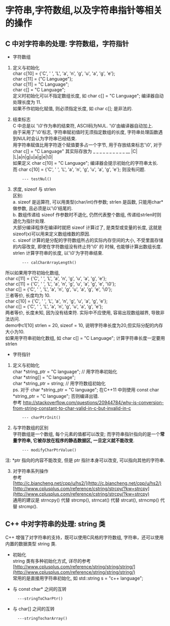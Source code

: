 # 字符串,字符数组,以及字符串指针等相关的操作

## C 中对字符串的处理: 字符数组，字符指针

* 字符数组

 1. 定义与初始化  
char c[10] = {'C', ' ', 'L', 'a', 'n', 'g', 'u', 'a', 'g', 'e'};  
char c[11] = {"C Language"};  
char c[11] = "C Language";  
char c[] = "C Language";  
定义时初始化可以不指定数组长度, 如 char c[] = "C Language"; 编译器自动处理长度为 11.  
如果不作初始化赋值, 则必须指定长度, 如 char c[]; 是非法的.  
	
 2. 结束标志  
C 中总是以 '\0'作为串的结束符, ASCII码为NUL. '\0'由编译器自动加上.  
由于采用了'\0'标志, 字符串赋初值时无须指定数组的长度, 字符串处理函数遇到NUL时会认为字符串已经结束.  
用字符串赋值比用字符逐个赋值要多占一个字节, 用于存放结束标志'\0', 对于char c[] = "C Language" 其实际存放为
		 _ _ _ _ _ _ _ _ _ _ __
		|C| |L|a|n|g|u|a|g|e|\0|  
如果定义 char c[10] = "C Language"; 编译器会提示初始化的字符串太长.   
而 char c[10] = {'C', ' ', 'L', 'a', 'n', 'g', 'u', 'a', 'g', 'e'}; 则没有问题.  

			--- testNul()
	
 3. 求度, sizeof 与 strlen  
区别:  
a. sizeof 是运算符, 可以用类型(char/int)作参数; strlen 是函数, 只能用char*做参数, 且必须是以'\0'结尾的.  
b. 数组传递给 sizeof 作参数时不退化, 仍然代表整个数组, 传递给strlen时则退化为指针处理.  
	大部分编译程序在编译时就把 sizeof 计算过了, 是类型或变量的长度, 这就是sizeof(x)可以用来定义数组维数的原因.  
c. sizeof 计算的是分配的字符数组所占的实际内存空间的大小, 不受里面存储的内容改变, 即使在字符数组没有终止符'\0' 的	时候, 也能够计算出数组长度.  
	strlen 计算字符串的长度, 以'\0'为字符串结束.  
					
			--- calCharArrayLength()  
所以如果用字符初始化数组,  
char c[11] = {'C', ' ', 'L', 'a', 'n', 'g', 'u', 'a', 'g', 'e'};  
char c[11] = {'C', ' ', 'L', 'a', 'n', 'g', 'u', 'a', 'g', 'e', '\0'};  
char c[] = {'C', ' ', 'L', 'a', 'n', 'g', 'u', 'a', 'g', 'e', '\0'};  
三者等价, 长度均为 10.  
char c[10] = {'C', ' ', 'L', 'a', 'n', 'g', 'u', 'a', 'g', 'e'};  
char c[] = {'C', ' ', 'L', 'a', 'n', 'g', 'u', 'a', 'g', 'e'};  
两者等价, 长度未知, 因为没有结束符. 实际中不应使用, 容易出现数组越界, 导致非法访问.  
demo中c1[10] strlen = 20, sizeof = 10, 说明字符串长度为20,但实际分配的内存大小为10.  	        
如果用字符串初始化数组, 如 char c[] = "C Language"; 计算字符串长度一定要用 strlen

* 字符指针

 1. 定义与初始化  
char *string_ptr = "C language";	// 用字符串初始化  
char *string[] = "C language";  
char *string_ptr = string;			// 用字符数组初始化  
ps. 对于 char *string_ptr = "C language"; 在C++11 中则使用 const char *string_ptr = "C language"; 否则编译出错.  
参考 [http://stackoverflow.com/questions/20944784/why-is-conversion-from-string-constant-to-char-valid-in-c-but-invalid-in-c  ](http://stackoverflow.com/questions/20944784/why-is-conversion-from-string-constant-to-char-valid-in-c-but-invalid-in-c  )  

			--- charPtrInit()

 2. 与字符数组的区别  
字符数组是一个数组, 每个元素的值都可以改变; 而字符串指针指向的是一个**常量字符串, 它被存放在程序的静态数据区, 一旦定义就不能改变**.  

			--- modifyCharPtrValue()  
注: *ptr 指向的内容不能改变, 但是 ptr 指针本身可以改变, 可以指向其他的字符串.

 3. 对字符串系列操作  
参考  
[http://c.biancheng.net/cpp/u/hs2/](http://c.biancheng.net/cpp/u/hs2/)  
[http://www.cplusplus.com/reference/cstring/strcpy/?kw=strcpy](http://www.cplusplus.com/reference/cstring/strcpy/?kw=strcpy)  
通用的建议是 strncpy() 代替 strcmp(),  strncat() 代替 strcat(), strncmp() 代替 strcmp().

## C++ 中对字符串的处理: string 类
C++ 增强了对字符串的支持，既可以使用C风格的字符数组, 字符串，还可以使用内置的数据类型 string 类.  

* 初始化  
string 类有多种初始化方式, 详尽的参考 [http://www.cplusplus.com/reference/string/string/string/](http://www.cplusplus.com/reference/string/string/string/)  
常用的是直接用字符串初始化, 如 std::string s = "c++ language";

* 与 const char* 之间的互转
		
		---stringToCharPtr()

* 与 char[] 之间的互转

		---stringTocharArray()




		
		
	
        

